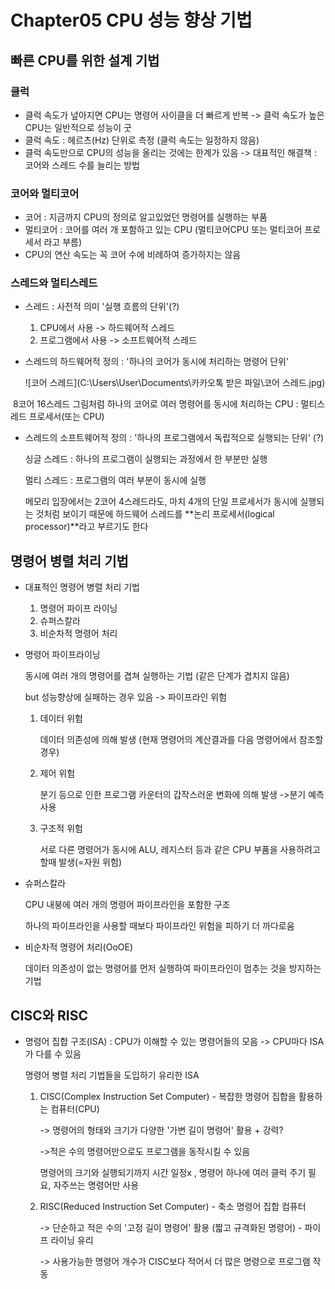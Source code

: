 # Chapter05 CPU 성능 향상 기법

## 빠른 CPU를 위한 설계 기법

### 클럭

- 클럭 속도가 넢아지면 CPU는 명령어 사이클을 더 빠르게 반복 -> 클럭 속도가 높은 CPU는 일반적으로 성능이 굿
- 클럭 속도 : 헤르츠(Hz) 단위로 측정 (클럭 속도는 일정하지 않음)
- 클럭 속도만으로 CPU의 성능을 올리는 것에는 한계가 있음 -> 대표적인 해결책 : 코어와 스레드 수를 늘리는 방법

### 코어와 멀티코어

- 코어 : 지금까지 CPU의 정의로 알고있었던 명령어를 실행하는 부품
- 멀티코어 : 코어를 여러 개 포함하고 있는 CPU (멀티코어CPU 또는 멀티코어 프로세서 라고 부름)
- CPU의 연산 속도는 꼭 코어 수에 비례하여 증가하지는 않음

### 스레드와 멀티스레드

- 스레드 : 사전적 의미 '실행 흐름의 단위'(?)

  1.    CPU에서 사용         -> 하드웨어적 스레드
  2. 프로그램에서 사용    -> 소프트웨어적 스레드

- 스레드의 하드웨어적 정의 : '하나의 코어가 동시에 처리하는 명령어 단위'

  ![코어 스레드](C:\Users\User\Documents\카카오톡 받은 파일\코어 스레드.jpg)

​				8코어 16스레드 그림처럼 하나의 코어로 여러 명령어를 동시에 처리하는 CPU : 멀티스레드 프로세서(또는 CPU)

- 스레드의 소프트웨어적 정의 : '하나의 프로그램에서 독립적으로 실행되는 단위' (?)

  싱글 스레드 : 하나의 프로그램이 실행되는 과정에서 한 부분만 실행

  멀티 스레드 : 프로그램의 여러 부분이 동시에 실행

   

  메모리 입장에서는 2코어 4스레드라도, 마치 4개의 단일 프로세서가 동시에 실행되는 것처럼 보이기 때문에 하드웨어 스레드를 **논리 프로세서(logical processor)**라고 부르기도 한다

  

## 명령어 병렬 처리 기법

- 대표적인 명령어 병렬 처리 기법

  1. 명령어 파이프 라이닝
  2. 슈퍼스칼라
  3. 비순차적 명령어 처리

- 명령어 파이프라이닝

  동시에 여러 개의 명령어를 겹쳐 실행하는 기법 (같은 단계가 겹치지 않음)

  but 성능향상에 실패하는 경우 있음 -> 파이프라인 위험

  1. 데이터 위험

     데이터 의존성에 의해 발생  (현재 명령어의 계산결과를 다음 명령어에서 참조할 경우)

  2. 제어 위험

     분기 등으로 인한 프로그램 카운터의 갑작스러운 변화에 의해 발생 ->분기 예측 사용

  3. 구조적 위험

     서로 다른 명령어가 동시에 ALU, 레지스터 등과 같은 CPU 부품을 사용하려고 할때 발생(=자원 위험)

- 슈퍼스칼라

  CPU 내붕에 여러 개의 명령어 파이프라인을 포함한 구조

  하나의 파이프라인을 사용할 때보다 파이프라인 위험을 피하기 더 까다로움

- 비순차적 명령어 처리(OoOE)

  데이터 의존성이 없는 명령어를 먼저 실행하여 파이프라인이 멈추는 것을 방지하는 기법

## CISC와 RISC

- 명령어 집합 구조(ISA) : CPU가 이해할 수 있는 명령어들의 모음 -> CPU마다 ISA가 다를 수 있음

  명령어 병렬 처리 기법들을 도입하기 유리한 ISA

  1. CISC(Complex Instruction Set Computer) - 복잡한 명령어 집합을 활용하는 컴퓨터(CPU)

     -> 명령어의 형태와 크기가 다양한 '가변 길이 명령어' 활용 + 강력?

     ->적은 수의 명령어만으로도 프로그램을 동작시킬 수 있음

     명령어의 크기와 실행되기까지 시간 일정x , 명령어 하나에 여러 클럭 주기 필요, 자주쓰는 명령어만 사용

  2. RISC(Reduced Instruction Set Computer) - 축소 명령어 집합 컴퓨터

     -> 단순하고 적은 수의 '고정 길이 명령어' 활용 (짧고 규격화된 명령어) - 파이프 라이닝 유리

     -> 사용가능한 명령어 개수가 CISC보다 적어서 더 많은 명령으로 프로그램 작동